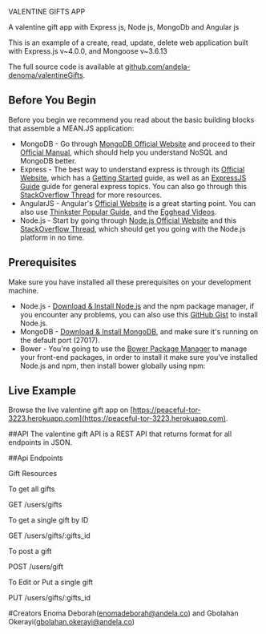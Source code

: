 VALENTINE GIFTS APP

A valentine gift app with Express js, Node js, MongoDb and Angular js

This is an example of a create, read, update, delete web application built with Express.js v~4.0.0, and Mongoose v~3.6.13 

The full source code is available at [github.com/andela-denoma/valentineGifts](https://github.com/andela-denoma/valentineGifts).

## Before You Begin 
Before you begin we recommend you read about the basic building blocks that assemble a MEAN.JS application: 
* MongoDB - Go through [MongoDB Official Website](http://mongodb.org/) and proceed to their [Official Manual](http://docs.mongodb.org/manual/), which should help you understand NoSQL and MongoDB better.
* Express - The best way to understand express is through its [Official Website](http://expressjs.com/), which has a [Getting Started](http://expressjs.com/starter/installing.html) guide, as well as an [ExpressJS Guide](http://expressjs.com/guide/error-handling.html) guide for general express topics. You can also go through this [StackOverflow Thread](http://stackoverflow.com/questions/8144214/learning-express-for-node-js) for more resources.
* AngularJS - Angular's [Official Website](http://angularjs.org/) is a great starting point. You can also use [Thinkster Popular Guide](http://www.thinkster.io/), and the [Egghead Videos](https://egghead.io/).
* Node.js - Start by going through [Node.js Official Website](http://nodejs.org/) and this [StackOverflow Thread](http://stackoverflow.com/questions/2353818/how-do-i-get-started-with-node-js), which should get you going with the Node.js platform in no time.

## Prerequisites
Make sure you have installed all these prerequisites on your development machine.
* Node.js - [Download & Install Node.js](http://www.nodejs.org/download/) and the npm package manager, if you encounter any problems, you can also use this [GitHub Gist](https://gist.github.com/isaacs/579814) to install Node.js.
* MongoDB - [Download & Install MongoDB](http://www.mongodb.org/downloads), and make sure it's running on the default port (27017).
* Bower - You're going to use the [Bower Package Manager](http://bower.io/) to manage your front-end packages, in order to install it make sure you've installed Node.js and npm, then install bower globally using npm:

## Live Example
Browse the live valentine gift app on [https://peaceful-tor-3223.herokuapp.com](https://peaceful-tor-3223.herokuapp.com).

##API
The valentine gift API is a REST API that returns format for all endpoints in JSON.

##Api Endpoints

Gift Resources

To get all gifts

GET /users/gifts

To get a single gift by ID

GET /users/gifts/:gifts_id
  
To post a gift

POST /users/gift

To Edit or Put a single gift

PUT /users/gifts/:gifts_id

#Creators
Enoma Deborah(enomadeborah@andela.co) and 
Gbolahan Okerayi(gbolahan.okerayi@andela.co)